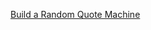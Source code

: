 <a href="https://www.freecodecamp.org/learn/front-end-development-libraries/front-end-development-libraries-projects/build-a-random-quote-machine">Build a Random Quote Machine</a>